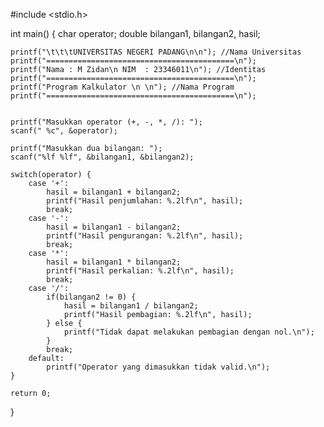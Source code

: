 #include <stdio.h>

int main() {
    char operator;
    double bilangan1, bilangan2, hasil;
    
    printf("\t\t\tUNIVERSITAS NEGERI PADANG\n\n"); //Nama Universitas
    printf("==========================================\n");
    printf("Nama : M Zidan\n NIM  : 23346011\n"); //Identitas
    printf("==========================================\n");
    printf("Program Kalkulator \n \n"); //Nama Program
    printf("==========================================\n");


    printf("Masukkan operator (+, -, *, /): ");
    scanf(" %c", &operator);

    printf("Masukkan dua bilangan: ");
    scanf("%lf %lf", &bilangan1, &bilangan2);

    switch(operator) {
        case '+':
            hasil = bilangan1 + bilangan2;
            printf("Hasil penjumlahan: %.2lf\n", hasil);
            break;
        case '-':
            hasil = bilangan1 - bilangan2;
            printf("Hasil pengurangan: %.2lf\n", hasil);
            break;
        case '*':
            hasil = bilangan1 * bilangan2;
            printf("Hasil perkalian: %.2lf\n", hasil);
            break;
        case '/':
            if(bilangan2 != 0) {
                hasil = bilangan1 / bilangan2;
                printf("Hasil pembagian: %.2lf\n", hasil);
            } else {
                printf("Tidak dapat melakukan pembagian dengan nol.\n");
            }
            break;
        default:
            printf("Operator yang dimasukkan tidak valid.\n");
    }

    return 0;
}

